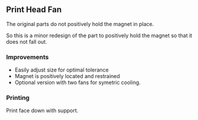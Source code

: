 ## Print Head Fan

The original parts do not positively hold the magnet in place.

So this is a minor redesign of the part to positively hold the magnet so that
it does not fall out.

### Improvements

- Easily adjust size for optimal tolerance
- Magnet is positively located and restrained
- Optional version with two fans for symetric cooling.

### Printing

Print face down with support.
